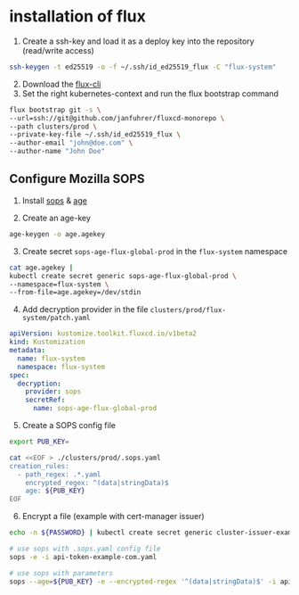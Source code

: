 # installation of flux

1. Create a ssh-key and load it as a deploy key into the repository (read/write access)

```bash
ssh-keygen -t ed25519 -o -f ~/.ssh/id_ed25519_flux -C "flux-system"
```

2. Download the [flux-cli](https://github.com/fluxcd/flux2/releases)
3. Set the right kubernetes-context and run the flux bootstrap command

```bash
flux bootstrap git -s \
--url=ssh://git@github.com/janfuhrer/fluxcd-monorepo \
--path clusters/prod \
--private-key-file ~/.ssh/id_ed25519_flux \
--author-email "john@doe.com" \
--author-name "John Doe"
```

## Configure Mozilla SOPS

1. Install [sops](https://github.com/mozilla/sops#encrypting-using-azure-key-vault) & [age](https://github.com/FiloSottile/age)

2. Create an age-key

```bash
age-keygen -o age.agekey
```

3. Create secret `sops-age-flux-global-prod` in the `flux-system` namespace

```bash
cat age.agekey |
kubectl create secret generic sops-age-flux-global-prod \
--namespace=flux-system \
--from-file=age.agekey=/dev/stdin
```

4. Add decryption provider in the file `clusters/prod/flux-system/patch.yaml`

```yaml
apiVersion: kustomize.toolkit.fluxcd.io/v1beta2
kind: Kustomization
metadata:
  name: flux-system
  namespace: flux-system
spec:
  decryption:
    provider: sops
    secretRef:
      name: sops-age-flux-global-prod
```

5. Create a SOPS config file

```bash
export PUB_KEY=

cat <<EOF > ./clusters/prod/.sops.yaml
creation_rules:
  - path_regex: .*.yaml
    encrypted_regex: ^(data|stringData)$
    age: ${PUB_KEY}
EOF
```

6. Encrypt a file (example with cert-manager issuer)

```bash
echo -n ${PASSWORD} | kubectl create secret generic cluster-issuer-example-com-secret -n cert-manager --dry-run=client --from-file=api-token=/dev/stdin -o yaml > api-token-example-com.yaml

# use sops with .sops.yaml config file
sops -e -i api-token-example-com.yaml

# use sops with parameters
sops --age=${PUB_KEY} -e --encrypted-regex '^(data|stringData)$' -i api-token-example-com.yaml
```